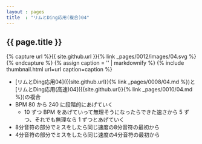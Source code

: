 ```yaml
---
layout : pages
title  : "リムとDing応用(複合)04"
---
```


## {{ page.title }}

{% capture url %}{{ site.github.url }}{% link _pages/0012/images/04.svg %}{% endcapture %}
{% assign caption = '' | markdownify %}
{% include thumbnail.html url=url caption=caption %}

* [リムとDing応用04]({{site.github.url}}{% link _pages/0008/04.md %})と[リムとDing応用(高速)04]({{site.github.url}}{% link _pages/0010/04.md %})の複合
* BPM 80 から 240 に段階的にあげていく
  * 10 ずつ BPM をあげていって無理そうになったらできた速さから 5 ずつ、それでも無理なら 1 ずつとあげていく
* 8分音符の部分でミスをしたら同じ速度の8分音符の最初から
* 4分音符の部分でミスをしたら同じ速度の4分音符の最初から